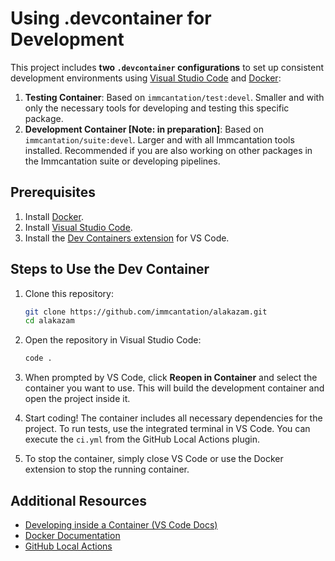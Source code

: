 # Using .devcontainer for Development

This project includes **two `.devcontainer` configurations** to set up consistent development environments using [Visual Studio Code](https://code.visualstudio.com/) and [Docker](https://www.docker.com/):

1. **Testing Container**: Based on `immcantation/test:devel`. Smaller and with only the necessary tools for developing and testing this specific package.
2. **Development Container [Note: in preparation]**: Based on `immcantation/suite:devel`. Larger and with all Immcantation tools installed. Recommended if you are also working on other packages in the Immcantation suite or developing pipelines.


## Prerequisites

1. Install [Docker](https://docs.docker.com/get-docker/).
2. Install [Visual Studio Code](https://code.visualstudio.com/).
3. Install the [Dev Containers extension](https://marketplace.visualstudio.com/items?itemName=ms-vscode-remote.remote-containers) for VS Code.

## Steps to Use the Dev Container

1. Clone this repository:
   ```bash
   git clone https://github.com/immcantation/alakazam.git
   cd alakazam
   ```

2. Open the repository in Visual Studio Code:
   ```bash
   code .
   ```

3. When prompted by VS Code, click **Reopen in Container** and select the container you want to use. This will build the development container and open the project inside it.

4. Start coding! The container includes all necessary dependencies for the project. To run tests, use the integrated terminal in VS Code. You can execute the `ci.yml` from the GitHub Local Actions plugin.

5. To stop the container, simply close VS Code or use the Docker extension to stop the running container.

## Additional Resources

- [Developing inside a Container (VS Code Docs)](https://code.visualstudio.com/docs/devcontainers/containers)
- [Docker Documentation](https://docs.docker.com/)
- [GitHub Local Actions](https://sanjulaganepola.github.io/github-local-actions-docs/)
